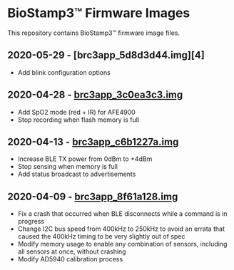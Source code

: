 # BioStamp3™ Firmware Images

This repository contains BioStamp3™ firmware image files.

## 2020-05-29 - [brc3app_5d8d3d44.img][4]

  * Add blink configuration options 

## 2020-04-28 - [brc3app_3c0ea3c3.img][3]

  * Add SpO2 mode (red + IR) for AFE4900
  * Stop recording when flash memory is full

## 2020-04-13 - [brc3app_c6b1227a.img][2]

  * Increase BLE TX power from 0dBm to +4dBm
  * Stop sensing when memory is full
  * Add status broadcast to advertisements

## 2020-04-09 - [brc3app_8f61a128.img][1]

  * Fix a crash that occurred when BLE disconnects while a command is in progress
  * Change I2C bus speed from 400kHz to 250kHz to avoid an errata that caused the 400kHz timing to be very slightly out of spec
  * Modify memory usage to enable any combination of sensors, including all sensors at once, without crashing
  * Modify AD5940 calibration process

[1]: https://raw.githubusercontent.com/MC10Inc/biostamp-firmware/master/images/brc3app_8f61a128.img
[2]: https://raw.githubusercontent.com/MC10Inc/biostamp-firmware/master/images/brc3app_c6b1227a.img
[3]: https://raw.githubusercontent.com/MC10Inc/biostamp-firmware/master/images/brc3app_3c0ea3c3.img
[3]: https://raw.githubusercontent.com/MC10Inc/biostamp-firmware/master/images/brc3app_5d8d3d44.img
